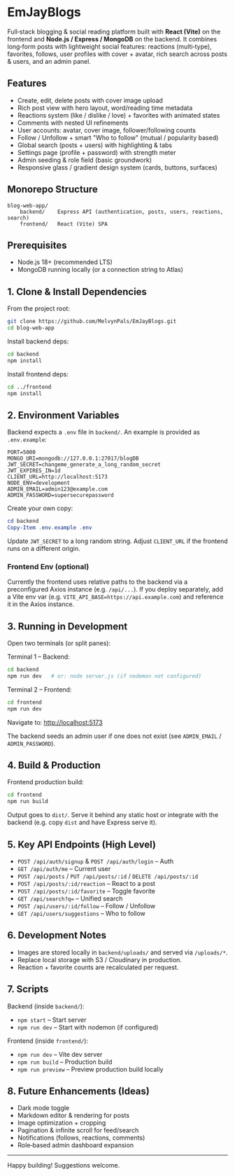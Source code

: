 # EmJayBlogs

Full‑stack blogging & social reading platform built with **React (Vite)** on the frontend and **Node.js / Express / MongoDB** on the backend. It combines long‑form posts with lightweight social features: reactions (multi‑type), favorites, follows, user profiles with cover + avatar, rich search across posts & users, and an admin panel.

## Features

- Create, edit, delete posts with cover image upload
- Rich post view with hero layout, word/reading time metadata
- Reactions system (like / dislike / love) + favorites with animated states
- Comments with nested UI refinements
- User accounts: avatar, cover image, follower/following counts
- Follow / Unfollow + smart "Who to follow" (mutual / popularity based)
- Global search (posts + users) with highlighting & tabs
- Settings page (profile + password) with strength meter
- Admin seeding & role field (basic groundwork)
- Responsive glass / gradient design system (cards, buttons, surfaces)

## Monorepo Structure

```text
blog-web-app/
	backend/    Express API (authentication, posts, users, reactions, search)
	frontend/   React (Vite) SPA
```

## Prerequisites

- Node.js 18+ (recommended LTS)
- MongoDB running locally (or a connection string to Atlas)

## 1. Clone & Install Dependencies

From the project root:

 
```bash
git clone https://github.com/MelvynPals/EmJayBlogs.git
cd blog-web-app
```

Install backend deps:
 
```bash
cd backend
npm install
```

Install frontend deps:
 
```bash
cd ../frontend
npm install
```

## 2. Environment Variables

Backend expects a `.env` file in `backend/`. An example is provided as `.env.example`:

 
```env
PORT=5000
MONGO_URI=mongodb://127.0.0.1:27017/blogDB
JWT_SECRET=changeme_generate_a_long_random_secret
JWT_EXPIRES_IN=1d
CLIENT_URL=http://localhost:5173
NODE_ENV=development
ADMIN_EMAIL=admin123@example.com
ADMIN_PASSWORD=supersecurepassword
```

Create your own copy:

 
```powershell
cd backend
Copy-Item .env.example .env
```

Update `JWT_SECRET` to a long random string. Adjust `CLIENT_URL` if the frontend runs on a different origin.

### Frontend Env (optional)

Currently the frontend uses relative paths to the backend via a preconfigured Axios instance (e.g. `/api/...`). If you deploy separately, add a Vite env var (e.g. `VITE_API_BASE=https://api.example.com`) and reference it in the Axios instance.

## 3. Running in Development

Open two terminals (or split panes):

Terminal 1 – Backend:
 
```bash
cd backend
npm run dev   # or: node server.js (if nodemon not configured)
```

Terminal 2 – Frontend:
 
```bash
cd frontend
npm run dev
```

Navigate to: <http://localhost:5173>

The backend seeds an admin user if one does not exist (see `ADMIN_EMAIL` / `ADMIN_PASSWORD`).

## 4. Build & Production

Frontend production build:
 
 

```bash
cd frontend
npm run build
```
Output goes to `dist/`. Serve it behind any static host or integrate with the backend (e.g. copy `dist` and have Express serve it).

## 5. Key API Endpoints (High Level)

- `POST /api/auth/signup` & `POST /api/auth/login` – Auth
- `GET /api/auth/me` – Current user
- `POST /api/posts` / `PUT /api/posts/:id` / `DELETE /api/posts/:id`
- `POST /api/posts/:id/reaction` – React to a post
- `POST /api/posts/:id/favorite` – Toggle favorite
- `GET /api/search?q=` – Unified search
- `POST /api/users/:id/follow` – Follow / Unfollow
- `GET /api/users/suggestions` – Who to follow

## 6. Development Notes

- Images are stored locally in `backend/uploads/` and served via `/uploads/*`.
- Replace local storage with S3 / Cloudinary in production.
- Reaction + favorite counts are recalculated per request.

## 7. Scripts

Backend (inside `backend/`):

- `npm start` – Start server
- `npm run dev` – Start with nodemon (if configured)

Frontend (inside `frontend/`):

- `npm run dev` – Vite dev server
- `npm run build` – Production build
- `npm run preview` – Preview production build locally

## 8. Future Enhancements (Ideas)

- Dark mode toggle
- Markdown editor & rendering for posts
- Image optimization + cropping
- Pagination & infinite scroll for feed/search
- Notifications (follows, reactions, comments)
- Role‑based admin dashboard expansion

---

Happy building! Suggestions welcome.

